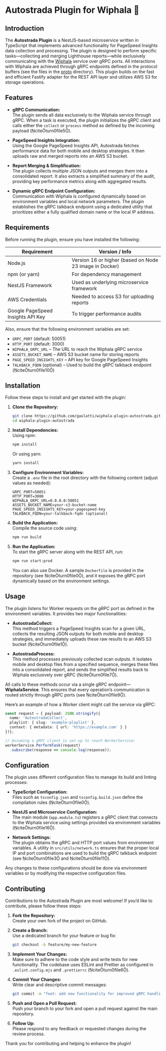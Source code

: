 # Autostrada Plugin for Wiphala 🚀

## Introduction  
The **Autostrada Plugin** is a NestJS-based microservice written in TypeScript that implements advanced functionality for PageSpeed Insights data collection and processing. The plugin is designed to perform specific tasks—collecting and merging Lighthouse reports—while exclusively communicating with the [Wiphala](citeturn0file1) service over gRPC ports. All interactions with Wiphala are achieved through gRPC endpoints defined in the protocol buffers (see the files in the [proto](citeturn0file3) directory). This plugin builds on the fast and efficient Fastify adapter for the REST API layer and utilizes AWS S3 for storage operations.

## Features  
- **gRPC Communication:**  
  The plugin sends all data exclusively to the Wiphala service through gRPC. When a task is executed, the plugin initializes the gRPC client and calls either the `collect` or `process` method as defined by the incoming payload (citeturn0file5).

- **PageSpeed Insights Integration:**  
  Using the Google PageSpeed Insights API, Autostrada fetches performance data for both mobile and desktop strategies. It then uploads raw and merged reports into an AWS S3 bucket.

- **Report Merging & Simplification:**  
  The plugin collects multiple JSON outputs and merges them into a consolidated report. It also extracts a simplified summary of the audit, providing key performance metrics along with aggregated results.

- **Dynamic gRPC Endpoint Configuration:**  
  Communication with Wiphala is configured dynamically based on environment variables and local network parameters. The plugin establishes the gRPC talkback endpoint using a dedicated utility that prioritizes either a fully qualified domain name or the local IP address.

## Requirements  
Before running the plugin, ensure you have installed the following:  

| Requirement                  | Version / Info                                     |
| ---------------------------- | -------------------------------------------------- |
| Node.js                      | Version 16 or higher (based on Node 23 image in Docker) |
| npm (or yarn)                | For dependency management                          |
| NestJS Framework             | Used as underlying microservice framework         |
| AWS Credentials              | Needed to access S3 for uploading reports          |
| Google PageSpeed Insights API Key | To trigger performance audits                |

Also, ensure that the following environment variables are set:

- `GRPC_PORT` (default: 50051)
- `HTTP_PORT` (default: 3000)
- `WIPHALA_GRPC_URL` – The URL to reach the Wiphala gRPC service  
- `ASSETS_BUCKET_NAME` – AWS S3 bucket name for storing reports  
- `PAGE_SPEED_INSIGHTS_KEY` – API key for Google PageSpeed Insights  
- `TALKBACK_FQDN` (optional) – Used to build the gRPC talkback endpoint (citeturn0file10)

## Installation  
Follow these steps to install and get started with the plugin:

1. **Clone the Repository:**  
   ```bash
   git clone https://github.com/gaulatti/wiphala-plugin-autostrada.git
   cd wiphala-plugin-autostrada
   ```

2. **Install Dependencies:**  
   Using npm:  
   ```bash
   npm install
   ```  
   Or using yarn:  
   ```bash
   yarn install
   ```

3. **Configure Environment Variables:**  
   Create a `.env` file in the root directory with the following content (adjust values as needed):
   ```env
   GRPC_PORT=50051
   HTTP_PORT=3000
   WIPHALA_GRPC_URL=0.0.0.0:50051
   ASSETS_BUCKET_NAME=your-s3-bucket-name
   PAGE_SPEED_INSIGHTS_KEY=your-pagespeed-key
   TALKBACK_FQDN=your-talkback-fqdn (optional)
   ```

4. **Build the Application:**  
   Compile the source code using:  
   ```bash
   npm run build
   ```

5. **Run the Application:**  
   To start the gRPC server along with the REST API, run:  
   ```bash
   npm run start:prod
   ```  
   You can also use Docker. A sample `Dockerfile` is provided in the repository (see citeturn0file0), and it exposes the gRPC port dynamically based on the environment settings.

## Usage  
The plugin listens for Worker requests on the gRPC port as defined in the environment variables. It provides two major functionalities:

- **AutostradaCollect:**  
  This method triggers a PageSpeed Insights scan for a given URL, collects the resulting JSON outputs for both mobile and desktop strategies, and immediately uploads these raw results to an AWS S3 bucket (citeturn0file1).

- **AutostradaProcess:**  
  This method processes previously collected scan outputs. It isolates mobile and desktop files from a specified sequence, merges these files into a consolidated report, and sends the simplified results back to Wiphala exclusively over gRPC (citeturn0file7).

All calls to these methods occur via a single gRPC endpoint—**WiphalaService**. This ensures that every operation’s communication is routed strictly through gRPC ports (see citeturn0file9).

Here’s an example of how a Worker client might call the service via gRPC:
```typescript
const request = { payload: JSON.stringify({
  name: 'AutostradaCollect',
  playlist: { slug: 'example-playlist' },
  context: { metadata: { url: 'https://example.com' } }
})};

// Assuming a gRPC client is set-up to reach WorkerService:
workerService.PerformTask(request)
  .subscribe(response => console.log(response));
```

## Configuration  
The plugin uses different configuration files to manage its build and linting processes:

- **TypeScript Configuration:**  
  Files such as `tsconfig.json` and `tsconfig.build.json` define the compilation rules (citeturn0file0).

- **NestJS and Microservice Configuration:**  
  The main module (`app.module.ts`) registers a gRPC client that connects to the Wiphala service using settings provided via environment variables (citeturn0file16).

- **Network Settings:**  
  The plugin obtains the gRPC and HTTP port values from environment variables. A utility in `src/utils/network.ts` ensures that the proper local IP and port combinations are used to build the gRPC talkback endpoint (see citeturn0file3 and citeturn0file11).

Any changes to these configurations should be done via environment variables or by modifying the respective configuration files.

## Contributing  
Contributions to the Autostrada Plugin are most welcome! If you’d like to contribute, please follow these steps:

1. **Fork the Repository:**  
   Create your own fork of the project on GitHub.

2. **Create a Branch:**  
   Use a dedicated branch for your feature or bug fix:
   ```bash
   git checkout -b feature/my-new-feature
   ```

3. **Implement Your Changes:**  
   Make sure to adhere to the code style and write tests for new functionality. The codebase uses ESLint and Prettier as configured in `.eslint.config.mjs` and `.prettierrc` (citeturn0file6).

4. **Commit Your Changes:**  
   Write clear and descriptive commit messages:
   ```bash
   git commit -m "feat: add new functionality for improved gRPC handling"
   ```

5. **Push and Open a Pull Request:**  
   Push your branch to your fork and open a pull request against the main repository.

6. **Follow Up:**  
   Please respond to any feedback or requested changes during the review process.

Thank you for contributing and helping to enhance the plugin!
